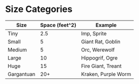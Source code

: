# Size Categories

| Size  | Space (feet^2) | Example |
| ---   | ---            | ---     |
| Tiny  | 2.5            | Imp, Sprite |
| Small | 5              | Giant Rat, Goblin |
| Medium | 5             | Orc, Werewolf |
| Large | 10             | Hippogrif, Ogre |
| Huge | 15              | Fire Giant, Treant |
| Gargantuan | 20+       | Kraken, Purple Worm |
